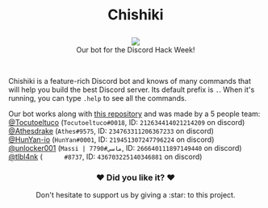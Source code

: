 # <p align="center">Chishiki</p>
<p align="center"><img src="https://cdn.discordapp.com/attachments/592105115872133160/594299077060198412/logoaaaa.png"><br>Our bot for the Discord Hack Week!</p><br>

Chishiki is a feature-rich Discord bot and knows of many commands that will help you build the best Discord server. Its default prefix is `.`. When it's running, you can type `.help` to see all the commands.

Our bot works along with [this repository](https://github.com/Tocutoeltuco/hackweeksite) and was made by a 5 people team:<br>
[@Tocutoeltuco](https://github.com/Tocutoeltuco) (`Tocutoeltuco#0018`, ID: `212634414021214209` on discord)<br>
[@Athesdrake](https://github.com/Athesdrake) (`Athes#9575`, ID: `234763311206367233` on discord)<br>
[@HunYan-io](https://github.com/HunYan-io) (`HunYan#0001`, ID: `219451307247796224` on discord)<br>
[@unlocker001](https://github.com/unlocker001) (`Massi | ماسي#7790`, ID: `266640111897149440` on discord)<br>
[@tlbl4nk](https://github.com/tlbl4nk) (`󠂪󠂪 󠂪󠂪 󠂪󠂪󠂪󠂪 󠂪󠂪 󠂪󠂪󠂪󠂪 󠂪󠂪 󠂪󠂪#8737`, ID: `436703225140346881` on discord)<br>

### <p align="center">:heart: Did you like it? :heart:</p>
<p align="center">Don't hesitate to support us by giving a :star: to this project.</p>
